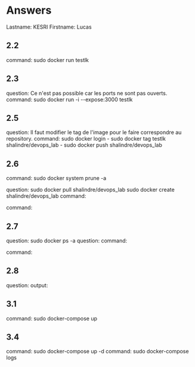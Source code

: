 # Answers

Lastname: KESRI
Firstname: Lucas

## 2.2
command: sudo docker run testlk

## 2.3
question: Ce n'est pas possible car les ports ne sont pas ouverts.
command: sudo docker run -i --expose:3000 testlk

## 2.5
question: Il faut modifier le tag de l'image pour le faire correspondre au repository.
command: sudo docker login - sudo docker tag testlk shalindre/devops_lab - sudo docker push shalindre/devops_lab

## 2.6
command: sudo docker system prune -a

question: 
sudo docker pull shalindre/devops_lab
sudo docker create shalindre/devops_lab
command:

command:

## 2.7
question: sudo docker ps -a
question:
command: 

command:

## 2.8
question:
output:

## 3.1
command: sudo docker-compose up

## 3.4
command: sudo docker-compose up -d 
command: sudo docker-compose logs
